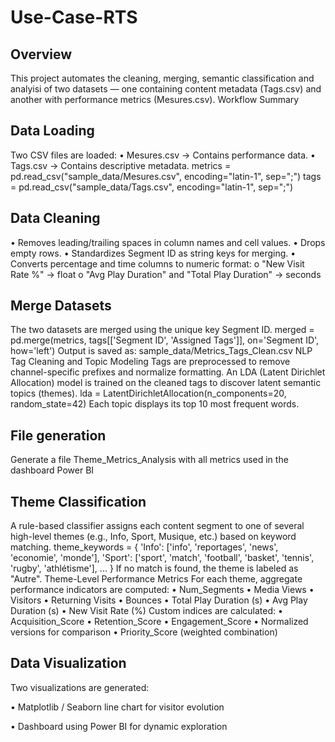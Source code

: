 # Use-Case-RTS
## Overview
This project automates the cleaning, merging, semantic classification and analyisi of two datasets — one containing content metadata (Tags.csv) and another with performance metrics (Mesures.csv).
Workflow Summary
## Data Loading
Two CSV files are loaded:
•	Mesures.csv → Contains performance data.
•	Tags.csv → Contains descriptive metadata.
metrics = pd.read_csv("sample_data/Mesures.csv", encoding="latin-1", sep=";")
tags = pd.read_csv("sample_data/Tags.csv", encoding="latin-1", sep=";")
## Data Cleaning
•	Removes leading/trailing spaces in column names and cell values.
•	Drops empty rows.
•	Standardizes Segment ID as string keys for merging.
•	Converts percentage and time columns to numeric format:
o	"New Visit Rate %" → float
o	"Avg Play Duration" and "Total Play Duration" → seconds
## Merge Datasets
The two datasets are merged using the unique key Segment ID.
merged = pd.merge(metrics, tags[['Segment ID', 'Assigned Tags']], on='Segment ID', how='left')
Output is saved as:
sample_data/Metrics_Tags_Clean.csv
NLP Tag Cleaning and Topic Modeling
Tags are preprocessed to remove channel-specific prefixes and normalize formatting.
An LDA (Latent Dirichlet Allocation) model is trained on the cleaned tags to discover latent semantic topics (themes).
lda = LatentDirichletAllocation(n_components=20, random_state=42)
Each topic displays its top 10 most frequent words.
## File generation
Generate a file Theme_Metrics_Analysis with all metrics used in the dashboard Power BI
## Theme Classification
A rule-based classifier assigns each content segment to one of several high-level themes (e.g., Info, Sport, Musique, etc.) based on keyword matching.
theme_keywords = {
    'Info': ['info', 'reportages', 'news', 'economie', 'monde'],
    'Sport': ['sport', 'match', 'football', 'basket', 'tennis', 'rugby', 'athlétisme'],
    ...
}
If no match is found, the theme is labeled as "Autre".
Theme-Level Performance Metrics
For each theme, aggregate performance indicators are computed:
•	Num_Segments
•	Media Views
•	Visitors
•	Returning Visits
•	Bounces
•	Total Play Duration (s)
•	Avg Play Duration (s)
•	New Visit Rate (%)
Custom indices are calculated:
•	Acquisition_Score
•	Retention_Score
•	Engagement_Score
•	Normalized versions for comparison
•	Priority_Score (weighted combination)
## Data Visualization

Two visualizations are generated:

•	Matplotlib / Seaborn line chart for visitor evolution
 
•	Dashboard using Power BI for dynamic exploration
 
